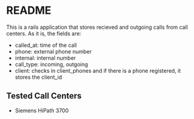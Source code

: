 # README

This is a rails application that stores recieved and outgoing calls from call 
centers.  As it is, the fields are: 
* called_at: time of the call
* phone: external phone number
* internal: internal number
* call_type: incoming, outgoing
* client: checks in client_phones and if there is a phone registered, it stores
  the client_id

## Tested Call Centers

* Siemens HiPath 3700
